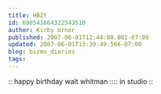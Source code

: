 ```yaml
---
title: HB2Y
id: 698541664322543510
author: Kirby Urner
published: 2007-06-01T12:44:00.001-07:00
updated: 2007-06-01T13:39:49.566-07:00
blog: bizmo_diaries
tags: 
---
```


[](https://blogger.googleusercontent.com/img/b/R29vZ2xl/AVvXsEinbdko-Q7fMlsLiANUjH_xIfHR9nCyn2eG8qSdhAN-yVK6SxpJzWuMNYIudOnRu5L7FcDGvq3Lz0YMBKbuwSTgmcRdkgFU6sog-7sJ7_LzSb5OcSOkfwm_nbbDl5HYaV6bMNSX/s1600-h/whitmancake.jpg):: happy birthday walt whitman ::[](https://blogger.googleusercontent.com/img/b/R29vZ2xl/AVvXsEhwvAOzlhE3rhyLYWDrWdwEFEphRyLhYaV-zq7bx9-K-h6nPVpGsQVqoXD7ORTBhuzYYVTpvA8laCjCdP95ZyFLBatSkM6Q_UK1RhFqopZbbMqOirt4GkVYfWE8IOSq4s_Nn7zN/s1600-h/skeleton.jpg):: in studio ::